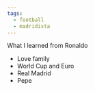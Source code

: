 ```yaml
---
tags:
  - football
  - madridista
---
```

What I learned from Ronaldo

- Love family
- World Cup and Euro
- Real Madrid
- Pepe
